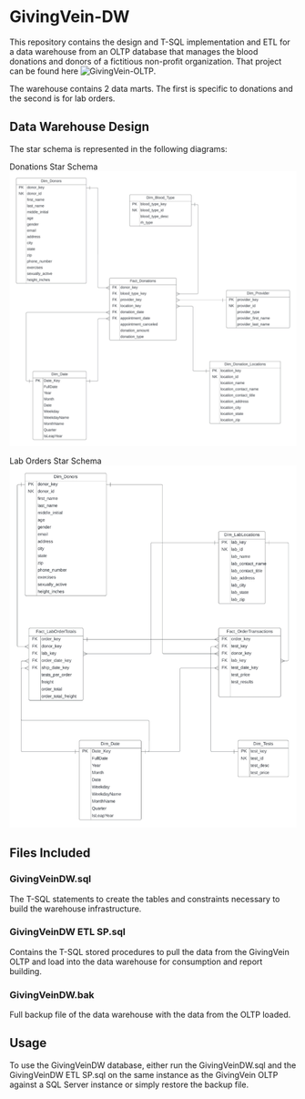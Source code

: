 # GivingVein-DW

This repository contains the design and T-SQL implementation and ETL for a data warehouse from an OLTP database that manages the blood donations and donors of a fictitious non-profit organization. That project can be found here ![GivingVein-OLTP](https://github.com/waynezc5/GivingVein-OLTP).

The warehouse contains 2 data marts. The first is specific to donations and the second is for lab orders.

## Data Warehouse Design
The star schema is represented in the following diagrams:

Donations Star Schema
![Donations Diagram](https://github.com/waynezc5/GivingVein-DW/blob/main/GivingVein%20Dimensional%20Modeling%20-%20Donations%20Diagram.jpeg)

Lab Orders Star Schema
![Lab Orders Diagram](https://github.com/waynezc5/GivingVein-DW/blob/main/GivingVein%20Dimensional%20Modeling%20-%20Orders%20Diagram.jpeg)

## Files Included

### GivingVeinDW.sql
The T-SQL statements to create the tables and constraints necessary to build the warehouse infrastructure.

### GivingVeinDW ETL SP.sql
Contains the T-SQL stored procedures to pull the data from the GivingVein OLTP and load into the data warehouse for consumption and report building.

### GivingVeinDW.bak
Full backup file of the data warehouse with the data from the OLTP loaded.

## Usage
To use the GivingVeinDW database, either run the GivingVeinDW.sql and the GivingVeinDW ETL SP.sql on the same instance as the GivingVein OLTP against a SQL Server instance or simply restore the backup file.

